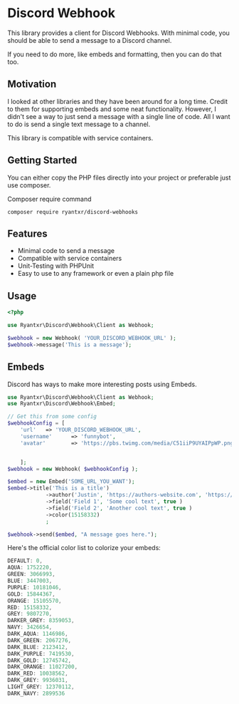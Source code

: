 # Discord Webhook

This library provides a client for Discord Webhooks. With minimal code, you should be able to send a message to a Discord channel.

If you need to do more, like embeds and formatting, then you can do that too.

## Motivation

I looked at other libraries and they have been around for a long time. Credit to them for supporting embeds and some neat functionality. However, I didn't see a way to just send a message with a single line of code.
All I want to do is send a single text message to a channel.

This library is compatible with service containers.

## Getting Started

You can either copy the PHP files directly into your project or preferable just use composer.

Composer require command

`composer require ryantxr/discord-webhooks`

## Features

* Minimal code to send a message
* Compatible with service containers
* Unit-Testing with PHPUnit
* Easy to use to any framework or even a plain php file

## Usage

```php
<?php

use Ryantxr\Discord\Webhook\Client as Webhook;

$webhook = new Webhook( 'YOUR_DISCORD_WEBHOOK_URL' );
$webhook->message('This is a message');

```

## Embeds

Discord has ways to make more interesting posts using Embeds.

```php
use Ryantxr\Discord\Webhook\Client as Webhook;
use Ryantxr\Discord\Webhook\Embed;

// Get this from some config
$webhookConfig = [
    'url'   => 'YOUR_DISCORD_WEBHOOK_URL',
    'username'      => 'funnybot',
    'avatar'        => 'https://pbs.twimg.com/media/C51iiP9UYAIPpWP.png',


    ];
$webhook = new Webhook( $webhookConfig );

$embed = new Embed('SOME_URL_YOU_WANT');
$embed->title('This is a title')
            ->author('Justin', 'https://authors-website.com', 'https://discordapp.com/assets/28174a34e77bb5e5310ced9f95cb480b.png')
            ->field('Field 1', 'Some cool text', true )
            ->field('Field 2', 'Another cool text', true )
            ->color(15158332)
            ;

$webhook->send($embed, "A message goes here.");

```

Here's the official color list to colorize your embeds:

```javascript
DEFAULT: 0,
AQUA: 1752220,
GREEN: 3066993,
BLUE: 3447003,
PURPLE: 10181046,
GOLD: 15844367,
ORANGE: 15105570,
RED: 15158332,
GREY: 9807270,
DARKER_GREY: 8359053,
NAVY: 3426654,
DARK_AQUA: 1146986,
DARK_GREEN: 2067276,
DARK_BLUE: 2123412,
DARK_PURPLE: 7419530,
DARK_GOLD: 12745742,
DARK_ORANGE: 11027200,
DARK_RED: 10038562,
DARK_GREY: 9936031,
LIGHT_GREY: 12370112,
DARK_NAVY: 2899536
```
